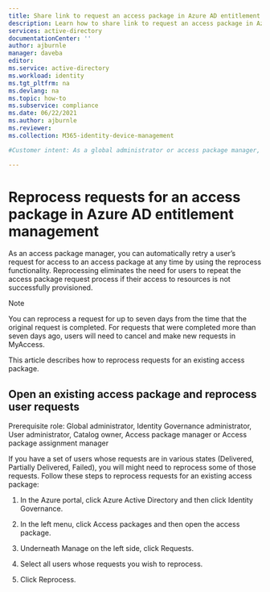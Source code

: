 ```yaml
---
title: Share link to request an access package in Azure AD entitlement management - Azure Active Directory
description: Learn how to share link to request an access package in Azure Active Directory entitlement management.
services: active-directory
documentationCenter: ''
author: ajburnle
manager: daveba
editor: 
ms.service: active-directory
ms.workload: identity
ms.tgt_pltfrm: na
ms.devlang: na
ms.topic: how-to
ms.subservice: compliance
ms.date: 06/22/2021
ms.author: ajburnle
ms.reviewer: 
ms.collection: M365-identity-device-management

#Customer intent: As a global administrator or access package manager, I want detailed information about how I can edit an access package so that requestors have the resources they need to perform their job.

---
```

# Reprocess requests for an access package in Azure AD entitlement management

As an access package manager, you can automatically retry a user’s request for access to an access package at any time by using the reprocess functionality. Reprocessing eliminates the need for users to repeat the access package request process if their access to resources is not successfully provisioned.

> [!NOTE]
> You can reprocess a request for up to seven days from the time that the original request is completed. For requests that were completed more than seven days ago, users will need to cancel and make new requests in MyAccess.

This article describes how to reprocess requests for an existing access package.

## Open an existing access package and reprocess user requests

Prerequisite role: Global administrator, Identity Governance administrator, User administrator, Catalog owner, Access package manager or Access package assignment manager

If you have a set of users whose requests are in various states (Delivered, Partially Delivered, Failed), you will might need to reprocess some of those requests. Follow these steps to reprocess requests for an existing access package:

1.	In the Azure portal, click Azure Active Directory and then click Identity Governance.

1.	In the left menu, click Access packages and then open the access package.

1.	Underneath Manage on the left side, click Requests.

1.	Select all users whose requests you wish to reprocess.

1.	Click Reprocess.
